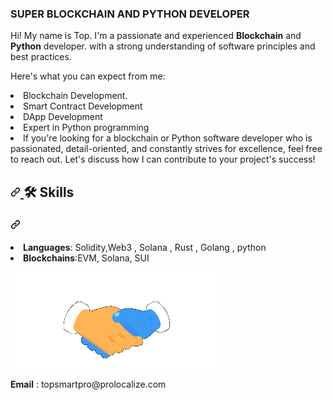 
### SUPER BLOCKCHAIN AND PYTHON DEVELOPER
 <p dir="auto">
  <p>Hi! My name is Top. I'm a passionate and experienced <strong>Blockchain</strong> and <strong>Python</strong> developer.
with a strong understanding of software principles and best practices.</p>
  <p>Here's what you can expect from me:</p>
  <ui>
   <li>Blockchain Development.</li>
   <li>Smart Contract Development</li>
   <li>DApp Development</li>
   <li>Expert in Python programming</li>
  </ui>
  <li>If you're looking for a blockchain or Python software developer who is
passionated, detail-oriented, and constantly strives for excellence, feel
free to reach out. Let's discuss how I can contribute to your project's
success!</li>
 </p>

<h2 dir="auto">
        <a id="user-content-️-skills" class="anchor" aria-hidden="true" href="#️-skills">
            <svg class="octicon octicon-link" viewBox="0 0 16 16" version="1.1" width="16" height="16" aria-hidden="true">
                <path fill-rule="evenodd" d="M7.775 3.275a.75.75 0 001.06 1.06l1.25-1.25a2 2 0 112.83 2.83l-2.5 2.5a2 2 0 01-2.83 0 .75.75 0 00-1.06 1.06 3.5 3.5 0 004.95 0l2.5-2.5a3.5 3.5 0 00-4.95-4.95l-1.25 1.25zm-4.69 9.64a2 2 0 010-2.83l2.5-2.5a2 2 0 012.83 0 .75.75 0 001.06-1.06 3.5 3.5 0 00-4.95 0l-2.5 2.5a3.5 3.5 0 004.95 4.95l1.25-1.25a.75.75 0 00-1.06-1.06l-1.25 1.25a2 2 0 01-2.83 0z">
                </path>
            </svg>
        </a>
        <g-emoji class="g-emoji" alias="hammer_and_wrench" fallback-src="https://github.githubassets.com/images/icons/emoji/unicode/1f6e0.png">🛠️</g-emoji> Skills
    </h2>
    <h3 dir="auto">
        <a id="user-content-block-chain-development" class="anchor" aria-hidden="true" href="#block-chain-development">
            <svg class="octicon octicon-link" viewBox="0 0 16 16" version="1.1" width="16" height="16" aria-hidden="true">
                <path fill-rule="evenodd" d="M7.775 3.275a.75.75 0 001.06 1.06l1.25-1.25a2 2 0 112.83 2.83l-2.5 2.5a2 2 0 01-2.83 0 .75.75 0 00-1.06 1.06 3.5 3.5 0 004.95 0l2.5-2.5a3.5 3.5 0 00-4.95-4.95l-1.25 1.25zm-4.69 9.64a2 2 0 010-2.83l2.5-2.5a2 2 0 012.83 0 .75.75 0 001.06-1.06 3.5 3.5 0 00-4.95 0l-2.5 2.5a3.5 3.5 0 004.95 4.95l1.25-1.25a.75.75 0 00-1.06-1.06l-1.25 1.25a2 2 0 01-2.83 0z"></path>
            </svg>
        </a>
    </h3>
    <p dir="auto">
     <ui>
      <li><strong>Languages</strong>: Solidity,Web3 , Solana , Rust , Golang , python</li>
      <li><strong>Blockchains</strong>:EVM, Solana, SUI</li>
     </ui>
    </p>
    
<a target="_blank" rel="noopener noreferrer" href="https://github.com/sasuke031026/sasuke031026/blob/main/shake.gif" data-target="animated-image.originalLink"><img src="https://github.com/sasuke031026/sasuke031026/raw/main/shake.gif" style="max-width: 100%; display: inline-block;" data-target="animated-image.originalImage"></a>
<p><strong>Email</strong> : topsmartpro@prolocalize.com</p>
